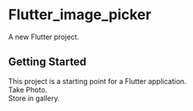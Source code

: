 # Flutter_image_picker

A new Flutter project.

## Getting Started

This project is a starting point for a Flutter application.
<br>
Take Photo. <br>
Store in gallery. <br>


